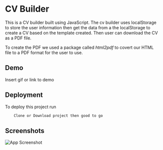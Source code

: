 
# CV Builder

This is a CV builder built using JavaScript. The cv builder uses
localStorage to store the user information then get the data from a the localStorage
to create a CV based on the template created. Then user can download the CV as a PDF file.

To create the PDF we used a package called *html2pdf* to covert our HTML file to a PDF format for the user to use.


## Demo

Insert gif or link to demo


## Deployment

To deploy this project run

```bash
    Clone or Download project then good to go
```



## Screenshots

![App Screenshot](https://via.placeholder.com/468x300?text=App+Screenshot+Here)


